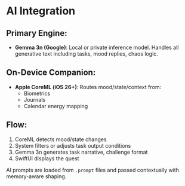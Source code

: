 # AI Integration

## Primary Engine:
- **Gemma 3n (Google)**: Local or private inference model. Handles all generative text including tasks, mood replies, chaos logic.

## On-Device Companion:
- **Apple CoreML (iOS 26+)**: Routes mood/state/context from:
  - Biometrics
  - Journals
  - Calendar energy mapping

## Flow:
1. CoreML detects mood/state changes
2. System filters or adjusts task output conditions
3. Gemma 3n generates task narrative, challenge format
4. SwiftUI displays the quest

AI prompts are loaded from `.prompt` files and passed contextually with memory-aware shaping.
